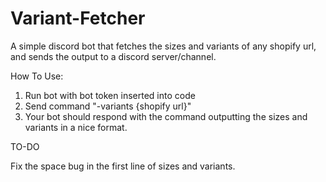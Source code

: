 # Variant-Fetcher
A simple discord bot that fetches the sizes and variants of any shopify url, and sends the output to a discord server/channel.

How  To Use:

1. Run bot with bot token inserted into code
2. Send command "-variants {shopify url}"
3. Your bot should respond with the command outputting the sizes and variants in a nice format. 

TO-DO

Fix the space bug in the first line of sizes and variants.
